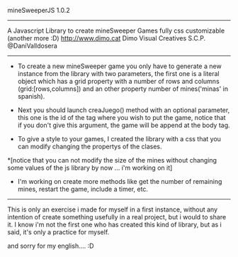mineSweeperJS 1.0.2
_ _ _ _ _ _ _ _ _ _ _ _ _ _ _ _ 

A Javascript Library to create mineSweeper Games fully css customizable (another more :D)
http://www.dimo.cat
Dimo Visual Creatives S.C.P.
@DaniValldosera

_ _ _ _ _ _ _ _ _ _ _ _ _ _ _ _ 

- To create a new mineSweeper game you only have to generate a new instance from the library with two parameters, the first one is a literal object which has a grid property with a number of rows and columns (grid:[rows,columns]) and an other property number of mines('minas' in spanish).

- Next you should launch creaJuego() method with an optional parameter, this one is the id of the tag where you wish to put the game, notice that if you don't give this argument, the game will be append at the body tag.

- To give a style to your games, I created the library with a css that you can modify changing the propertys of the clases.

*[notice that you can not modify the size of the mines without changing some values of the js library by now ... i'm working on it]

- I'm working on create more methods like get the number of remaining mines, restart the game, include a timer, etc.

_ _ _ _ _ _ _ _ _ _ _ _ _ _ _ _ _ 

This is only an exercise i made for myself in a first instance, without any intention of create something usefully in a real project, but i would to share it. I know i'm not the first one who has created this kind of library, but as i said, it's only a practice for myself.

and sorry for my english.... :D